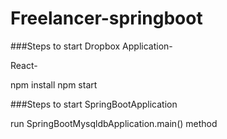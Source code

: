 # Freelancer-springboot

###Steps to start Dropbox Application-

React-

npm install
npm start

###Steps to start SpringBootApplication

run SpringBootMysqldbApplication.main() method
